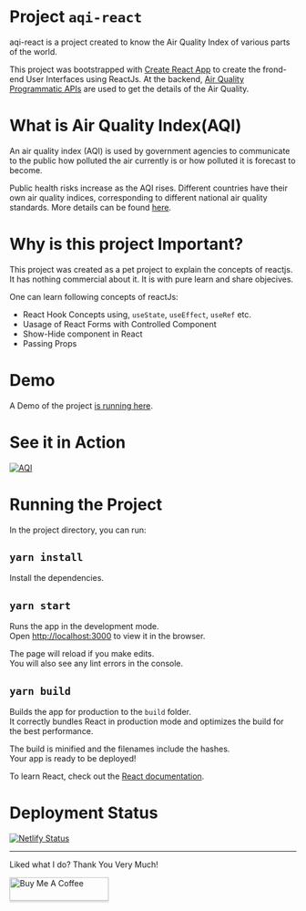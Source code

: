 # Project `aqi-react`
aqi-react is a project created to know the Air Quality Index of various parts of the world. 

This project was bootstrapped with [Create React App](https://github.com/facebook/create-react-app) to create the frond-end User Interfaces using ReactJs. At the backend, [Air Quality Programmatic APIs](https://aqicn.org/api/) are used to get the details of the Air Quality.

# What is Air Quality Index(AQI)
An air quality index (AQI) is used by government agencies to communicate to the public how polluted the air currently is or how polluted it is forecast to become. 

Public health risks increase as the AQI rises. Different countries have their own air quality indices, corresponding to different national air quality standards. More details can be found [here](https://en.wikipedia.org/wiki/Air_quality_index).

# Why is this project Important?
This project was created as a pet project to explain the concepts of reactjs. It has nothing commercial about it. It is with pure learn and share objecives.

One can learn following concepts of reactJs:
- React Hook Concepts using, `useState`, `useEffect`, `useRef` etc.
- Uasage of React Forms with Controlled Component
- Show-Hide component in React
- Passing Props

# Demo
A Demo of the project [is running here](https://air-quality-index.netlify.com/).

# See it in Action
[![AQI](site/flow.gif)](https://tapasadhikary.com)

# Running the Project

In the project directory, you can run:

## `yarn install`
Install the dependencies.

## `yarn start`

Runs the app in the development mode.<br />
Open [http://localhost:3000](http://localhost:3000) to view it in the browser.

The page will reload if you make edits.<br />
You will also see any lint errors in the console.

## `yarn build`

Builds the app for production to the `build` folder.<br />
It correctly bundles React in production mode and optimizes the build for the best performance.

The build is minified and the filenames include the hashes.<br />
Your app is ready to be deployed!

To learn React, check out the [React documentation](https://reactjs.org/).

# Deployment Status
[![Netlify Status](https://api.netlify.com/api/v1/badges/6cd2087c-70df-4618-8fff-7a4239351f68/deploy-status)](https://app.netlify.com/sites/air-quality-index/deploys)

<hr>

Liked what I do? Thank You Very Much!

<a href="https://www.buymeacoffee.com/greenroots" target="_blank" rel="noopener noreferrer"><img src="https://www.buymeacoffee.com/assets/img/custom_images/orange_img.png" alt="Buy Me A Coffee" style="height: 41px !important;width: 174px !important;box-shadow: 0px 3px 2px 0px rgba(190, 190, 190, 0.5) !important;-webkit-box-shadow: 0px 3px 2px 0px rgba(190, 190, 190, 0.5) !important;" ></a>




